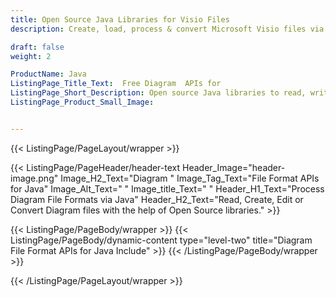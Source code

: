 ```yaml
---
title: Open Source Java Libraries for Visio Files
description: Create, load, process & convert Microsoft Visio files via Java programming language.

draft: false
weight: 2

ProductName: Java
ListingPage_Title_Text:  Free Diagram  APIs for
ListingPage_Short_Description: Open source Java libraries to read, write, convert & modify raster & vector diagram files.
ListingPage_Product_Small_Image: 


---
```


{{< ListingPage/PageLayout/wrapper >}}

{{< ListingPage/PageHeader/header-text
Header_Image="header-image.png"
Image_H2_Text="Diagram "
Image_Tag_Text="File Format APIs for Java"
Image_Alt_Text=" "
Image_title_Text=" "
Header_H1_Text="Process Diagram File Formats via Java"
Header_H2_Text="Read, Create, Edit or Convert Diagram files with the help of Open Source libraries." >}}

{{< ListingPage/PageBody/wrapper >}}
{{< ListingPage/PageBody/dynamic-content type="level-two" title="Diagram File Format APIs for Java Include" >}}
{{< /ListingPage/PageBody/wrapper >}}

{{< /ListingPage/PageLayout/wrapper >}}